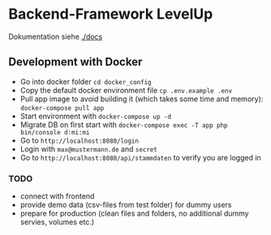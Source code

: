 # Backend-Framework LevelUp

Dokumentation siehe [./docs](./docs)

## Development with Docker

- Go into docker folder `cd docker_config`
- Copy the default docker environment file `cp .env.example .env`
- Pull app image to avoid building it (which takes some time and memory): `docker-compose pull app`
- Start environment with `docker-compose up -d`
- Migrate DB on first start with `docker-compose exec -T app php bin/console d:mi:mi`
- Go to `http://localhost:8080/login`
- Login with `max@mustermann.de` and `secret`
- Go to `http://localhost:8080/api/stammdaten` to verify you are logged in

### TODO
- connect with frontend
- provide demo data (csv-files from test folder) for dummy users
- prepare for production (clean files and folders, no additional dummy servies, volumes etc.)